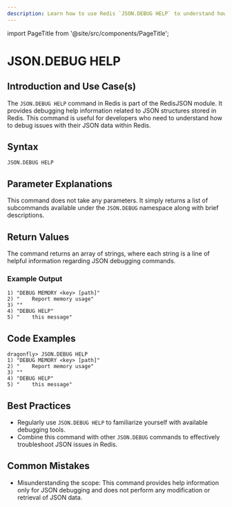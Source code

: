 ```yaml
---
description: Learn how to use Redis `JSON.DEBUG HELP` to understand how to troubleshoot JSON objects with this command.
---
```


import PageTitle from '@site/src/components/PageTitle';

# JSON.DEBUG HELP

<PageTitle title="Redis `JSON.DEBUG HELP` Explained (Better Than Official Docs)" />

## Introduction and Use Case(s)

The `JSON.DEBUG HELP` command in Redis is part of the RedisJSON module. It provides debugging help information related to JSON structures stored in Redis. This command is useful for developers who need to understand how to debug issues with their JSON data within Redis.

## Syntax

```plaintext
JSON.DEBUG HELP
```

## Parameter Explanations

This command does not take any parameters. It simply returns a list of subcommands available under the `JSON.DEBUG` namespace along with brief descriptions.

## Return Values

The command returns an array of strings, where each string is a line of helpful information regarding JSON debugging commands.

### Example Output

```plaintext
1) "DEBUG MEMORY <key> [path]"
2) "    Report memory usage"
3) ""
4) "DEBUG HELP"
5) "    this message"
```

## Code Examples

```cli
dragonfly> JSON.DEBUG HELP
1) "DEBUG MEMORY <key> [path]"
2) "    Report memory usage"
3) ""
4) "DEBUG HELP"
5) "    this message"
```

## Best Practices

- Regularly use `JSON.DEBUG HELP` to familiarize yourself with available debugging tools.
- Combine this command with other `JSON.DEBUG` commands to effectively troubleshoot JSON issues in Redis.

## Common Mistakes

- Misunderstanding the scope: This command provides help information only for JSON debugging and does not perform any modification or retrieval of JSON data.
